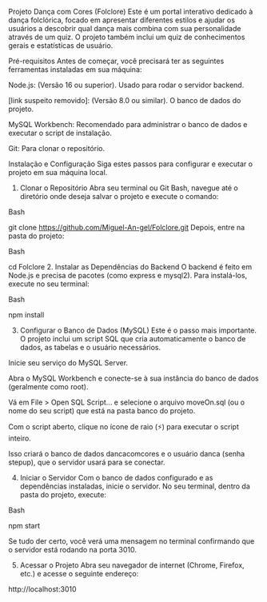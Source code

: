 Projeto Dança com Cores (Folclore)
Este é um portal interativo dedicado à dança folclórica, focado em apresentar diferentes estilos e ajudar os usuários a descobrir qual dança mais combina com sua personalidade através de um quiz. O projeto também inclui um quiz de conhecimentos gerais e estatísticas de usuário.

Pré-requisitos
Antes de começar, você precisará ter as seguintes ferramentas instaladas em sua máquina:

Node.js: (Versão 16 ou superior). Usado para rodar o servidor backend.

[link suspeito removido]: (Versão 8.0 ou similar). O banco de dados do projeto.

MySQL Workbench: Recomendado para administrar o banco de dados e executar o script de instalação.

Git: Para clonar o repositório.

Instalação e Configuração
Siga estes passos para configurar e executar o projeto em sua máquina local.

1. Clonar o Repositório
Abra seu terminal ou Git Bash, navegue até o diretório onde deseja salvar o projeto e execute o comando:

Bash

git clone https://github.com/Miguel-An-gel/Folclore.git
Depois, entre na pasta do projeto:

Bash

cd Folclore
2. Instalar as Dependências do Backend
O backend é feito em Node.js e precisa de pacotes (como express e mysql2). Para instalá-los, execute no seu terminal:

Bash

npm install

3. Configurar o Banco de Dados (MySQL)
Este é o passo mais importante. O projeto inclui um script SQL que cria automaticamente o banco de dados, as tabelas e o usuário necessários.

Inicie seu serviço do MySQL Server.

Abra o MySQL Workbench e conecte-se à sua instância do banco de dados (geralmente como root).

Vá em File > Open SQL Script... e selecione o arquivo moveOn.sql (ou o nome do seu script) que está na pasta banco do projeto.

Com o script aberto, clique no ícone de raio (⚡) para executar o script inteiro.

Isso criará o banco de dados dancacomcores e o usuário danca (senha stepup), que o servidor usará para se conectar.

4. Iniciar o Servidor
Com o banco de dados configurado e as dependências instaladas, inicie o servidor. No seu terminal, dentro da pasta do projeto, execute:

Bash

npm start

Se tudo der certo, você verá uma mensagem no terminal confirmando que o servidor está rodando na porta 3010.

5. Acessar o Projeto
Abra seu navegador de internet (Chrome, Firefox, etc.) e acesse o seguinte endereço:

http://localhost:3010

